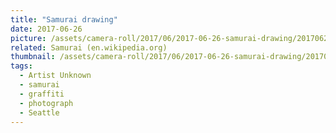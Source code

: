 ```yaml
---
title: "Samurai drawing"
date: 2017-06-26
picture: /assets/camera-roll/2017/06/2017-06-26-samurai-drawing/20170626_032946029_iOS.jpg
related: Samurai (en.wikipedia.org)
thumbnail: /assets/camera-roll/2017/06/2017-06-26-samurai-drawing/20170626_032946029_iOS-thumbnail.jpg
tags:
  - Artist Unknown
  - samurai
  - graffiti
  - photograph
  - Seattle
---
```

